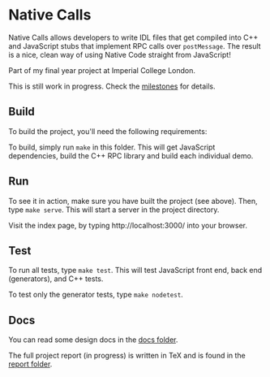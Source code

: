# Native Calls

Native Calls allows developers to write IDL files that get compiled into C++ and JavaScript stubs that implement RPC calls over ```postMessage```. The result is a nice, clean way of using Native Code straight from JavaScript!

Part of my final year project at Imperial College London.

This is still work in progress. Check the [milestones](https://github.com/meltuhamy/native-calls/issues/milestones) for details.

## Build
To build the project, you'll need the following requirements:

To build, simply run ```make``` in this folder. This will get JavaScript dependencies, build the C++ RPC library and build each individual demo.

## Run
To see it in action, make sure you have built the project (see above). Then, type ```make serve```. This will start a server in the project directory.

Visit the index page, by typing http://localhost:3000/ into your browser.

## Test
To run all tests, type ```make test```. This will test JavaScript front end, back end (generators), and C++ tests.

To test only the generator tests, type ```make nodetest```.


## Docs

You can read some design docs in the [docs folder](https://github.com/meltuhamy/native-calls/tree/master/docs).

The full project report (in progress) is written in TeX and is found in the [report folder](https://github.com/meltuhamy/native-calls/tree/master/docs/report).
